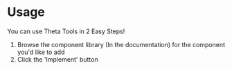 # Usage
You can use Theta Tools in 2 Easy Steps!

1. Browse the component library (In the documentation) for the component you'd like to add
2. Click the 'Implement' button